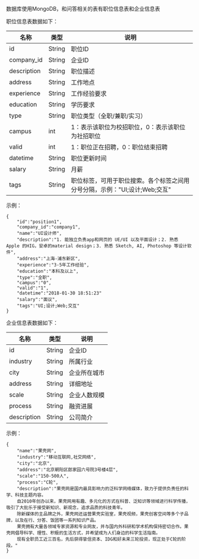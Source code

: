 数据库使用MongoDB，和问答相关的表有职位信息表和企业信息表

职位信息表数据如下：

| 名称 | 类型  | 说明 |
|-----|------ |-----|
|id   |String	|职位ID|
|company_id   |String	| 企业ID|
|description   |String	| 职位描述|
|address   |String	| 工作地点|
|experience   |String	| 工作经验要求|
|education   |String	| 学历要求|
|type   |String	| 职位类型（全职/兼职/实习）|
|campus   |int	| 1：表示该职位为校招职位，0：表示该职位为社招职位|
|valid   |int	| 1：职位正在招聘，0：职位结束招聘|
|datetime   |String	| 职位更新时间|
|salary   |String	| 月薪|
|tags   |String	|职位标签，可用于职位搜索。各个标签之间用分号分隔，示例："UI;设计;Web;交互"|

示例：

	{
		"id":"position1",
		"company_id":"company1",
		"name":"UI设计师",
		"description":"1. 能独立负责app和网页的 UE/UI 以及平面设计；2. 熟悉 Apple 的HIG，安卓的material design；3. 熟悉 Sketch, AI, Photoshop 等设计软件",
		"address":"上海-浦东新区",
		"experience":"3-5年工作经验",
		"education":"本科及以上",
		"type":"全职",
		"campus":"0",
		"valid":"1",
		"datetime":"2018-01-30 18:51:23"
		"salary":"面议",
		"tags":"UI;设计;Web;交互"
	}
	
企业信息表数据如下：

| 名称 | 类型  |  说明 |
|-----|------ |-----|
|id   |String	| 企业ID|
|industry|	String	| 所属行业|
|city|	String	| 企业所在城市|
|address|	String	| 详细地址|
|scale|	String	| 企业人数规模|
|process|	String	| 融资进展|
|description|String| 公司简介|

示例：

	{
		"name":"果壳网",
		"industry":"移动互联网,社交网络",
		"city":"北京",
		"address":"北京朝阳区郎家园六号院3号楼4层",
		"scale":"150-500人",
		"process":"C轮",
		"description":"果壳网是国内最具影响力的泛科学网络媒体，致力于提供负责任的科学、科技主题内容。
		自2010年创办以来，果壳网用有趣、多元化的方式在科普、泛知识等领域进行科学传播，吸引了大批乐于接受新知识、新观念，追求品质的科技青年。
		除新媒体的主品牌之外，果壳网还运营果壳实验室，果壳视频，果壳创客空间等多个子品牌，以及在行、分答、饭团等一系列知识产品。
		果壳拥有大量各领域专家资源和专业网友，并与国内外科研和学术机构保持密切合作。果壳网倡导科学、理性、积极的生活方式，并希望成为人们身边的科学生活指南。
		现有全职员工近三百名，先后获得挚信资本、IDG和好未来三轮投资，现正处于C轮的阶段。"
	}